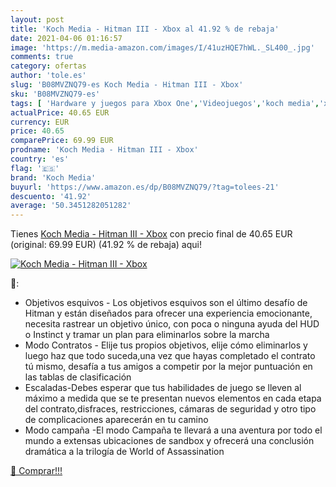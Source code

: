 ```yaml
---
layout: post
title: 'Koch Media - Hitman III - Xbox al 41.92 % de rebaja'
date: 2021-04-06 01:16:57
image: 'https://m.media-amazon.com/images/I/41uzHQE7hWL._SL400_.jpg'
comments: true
category: ofertas
author: 'tole.es'
slug: 'B08MVZNQ79-es Koch Media - Hitman III - Xbox'
sku: 'B08MVZNQ79-es'
tags: [ 'Hardware y juegos para Xbox One','Videojuegos','koch media','xbox', ]
actualPrice: 40.65 EUR
currency: EUR
price: 40.65
comparePrice: 69.99 EUR
prodname: 'Koch Media - Hitman III - Xbox'
country: 'es'
flag: '🇪🇸'
brand: 'Koch Media'
buyurl: 'https://www.amazon.es/dp/B08MVZNQ79/?tag=tolees-21'
descuento: '41.92'
average: '50.3451282051282'
---
```


Tienes [Koch Media - Hitman III - Xbox](https://www.amazon.es/dp/B08MVZNQ79/?tag=tolees-21) con precio final de  40.65 EUR (original: 69.99 EUR) (41.92 %  de rebaja) aqui!

[![Koch Media - Hitman III - Xbox](https://m.media-amazon.com/images/I/41uzHQE7hWL._SL400_.jpg)](https://www.amazon.es/dp/B08MVZNQ79/?tag=tolees-21)

🔎:

- Objetivos esquivos - Los objetivos esquivos son el último desafío de Hitman y están diseñados para ofrecer una experiencia emocionante, necesita rastrear un objetivo único, con poca o ninguna ayuda del HUD o Instinct y tramar un plan para eliminarlos sobre la marcha
- Modo Contratos - Elije tus propios objetivos, elije cómo eliminarlos y luego haz que todo suceda,una vez que hayas completado el contrato tú mismo, desafía a tus amigos a competir por la mejor puntuación en las tablas de clasificación
- Escaladas-Debes esperar que tus habilidades de juego se lleven al máximo a medida que se te presentan nuevos elementos en cada etapa del contrato,disfraces, restricciones, cámaras de seguridad y otro tipo de complicaciones aparecerán en tu camino
- Modo campaña -El modo Campaña te llevará a una aventura por todo el mundo a extensas ubicaciones de sandbox y ofrecerá una conclusión dramática a la trilogía de World of Assassination

[🛒 Comprar!!!](https://www.amazon.es/dp/B08MVZNQ79/?tag=tolees-21)
